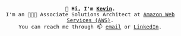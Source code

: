 <p align="center">
  <br>
  <br>
  <br>
  <samp><strong>👋 Hi, I'm <a href="https://ktptran.com">Kevin</a>.</strong> 
    <br> 
    I'm an 👨🏻‍💻 Associate Solutions Architect at 
    <a href="https://aws.amazon.com/">Amazon Web Services (AWS)</a>.
    <br>
    You can reach me through 📫 <a href="mailto:kevintptran@gmail.com">email</a> or <a href="https://www.linkedin.com/in/ktptran">LinkedIn</a>.
    <br>
  <br>
  <br>
</p>



<!--
**yosriady/yosriady** is a ✨ _special_ ✨ repository because its `README.md` (this file) appears on your GitHub profile.

Here are some ideas to get you started:

- 🔭 I’m currently working on ...
- 🌱 I’m currently learning ...
- 👯 I’m looking to collaborate on ...
- 🤔 I’m looking for help with ...
- 💬 Ask me about ...
- 📫 How to reach me: ...
- 😄 Pronouns: ...
- ⚡ Fun fact: ...
-->
